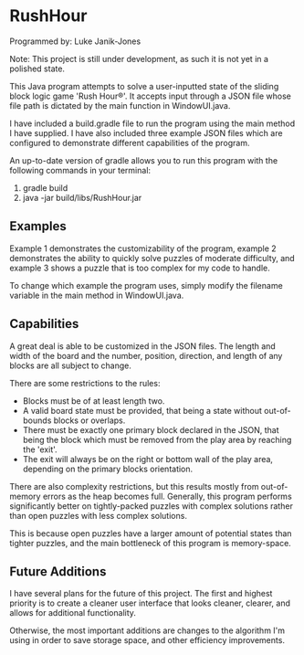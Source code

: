 RushHour
========

Programmed by: Luke Janik-Jones

Note: This project is still under development, as such it is not yet in a polished state.

This Java program attempts to solve a user-inputted state of the sliding block logic game 'Rush Hour®'.
It accepts input through a JSON file whose file path is dictated by the main function in WindowUI.java.

I have included a build.gradle file to run the program using the main method I have supplied.
I have also included three example JSON files which are configured to demonstrate different capabilities of the program.

An up-to-date version of gradle allows you to run this program with the following commands in your terminal:

1. gradle build
2. java -jar build/libs/RushHour.jar

Examples
--------

Example 1 demonstrates the customizability of the program, example 2 demonstrates the ability to quickly solve puzzles of moderate difficulty, and example 3 shows a puzzle that is too complex for my code to handle.

To change which example the program uses, simply modify the filename variable in the main method in WindowUI.java.

Capabilities
------------

A great deal is able to be customized in the JSON files. The length and width of the board and the number, position, direction, and length of any blocks are all subject to change.

There are some restrictions to the rules:
* Blocks must be of at least length two.
* A valid board state must be provided, that being a state without out-of-bounds blocks or overlaps.
* There must be exactly one primary block declared in the JSON, that being the block which must be removed from the play area by reaching the 'exit'.
* The exit will always be on the right or bottom wall of the play area, depending on the primary blocks orientation.

There are also complexity restrictions, but this results mostly from out-of-memory errors as the heap becomes full.
Generally, this program performs significantly better on tightly-packed puzzles with complex solutions rather than open puzzles with less complex solutions.

This is because open puzzles have a larger amount of potential states than tighter puzzles, and the main bottleneck of this program is memory-space.

Future Additions
----------------

I have several plans for the future of this project. The first and highest priority is to create a cleaner user interface that looks cleaner, clearer, and allows for additional functionality.

Otherwise, the most important additions are changes to the algorithm I'm using in order to save storage space, and other efficiency improvements.
